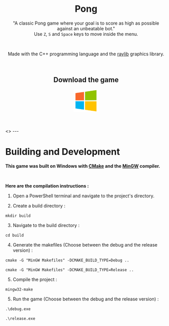 <div align="center">

Pong
=========

"A classic Pong game where your goal is to score as high as possible against an unbeatable bot."  
Use `Z`, `S` and `Space` keys to move inside the menu.

<br undefined>

Made with the C++ programming language and the [raylib](https://www.raylib.com/) graphics library. 

<br undefined>

## Download the game

<a href="https://github.com/EzTaah/pong/releases/download/v1.1/pong-for-windows.zip"> <img src="https://github.com/EzTaah/pong/blob/main/docs/assets/windows.png?raw=true" height=70 hspace=1> </a>
<br undefined>
<br undefined>
<br undefined>
</div>
<>
---

# Building and Development

**This game was built on Windows with [CMake](https://cmake.org/download/) and the [MinGW](https://winlibs.com/) compiler.**

<br undefined>

**Here are the compilation instructions :**


1. Open a PowerShell terminal and navigate to the project's directory.

2. Create a build directory : 
```
mkdir build
```

3. Navigate to the build directory : 
```
cd build 
```

4. Generate the makefiles (Choose between the debug and the release version) :
```
cmake -G "MinGW Makefiles" -DCMAKE_BUILD_TYPE=Debug ..
```
```
cmake -G "MinGW Makefiles" -DCMAKE_BUILD_TYPE=Release ..
```

5. Compile the project :
``` 
mingw32-make 
```

5. Run the game (Choose between the debug and the release version) :   
```
.\debug.exe
```
```
.\release.exe
```
 
